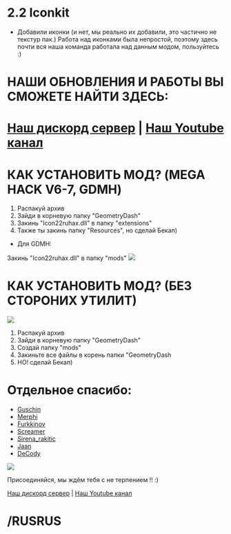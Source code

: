 # 2.2 Iconkit 
- Добавили иконки (и нет, мы реально их добавили, это частично не текстур пак.)
Работа над иконками была непростой, поэтому  здесь почти вся наша команда работала над данным модом, пользуйтесь :)

# НАШИ ОБНОВЛЕНИЯ И РАБОТЫ ВЫ СМОЖЕТЕ НАЙТИ ЗДЕСЬ:
# [Наш дискорд сервер](https://discord.gg/ew3T5vCHJM) | [Наш Youtube канал](https://www.youtube.com/channel/UCn6206s_uqkEStpsX_EFtPg)

# КАК УСТАНОВИТЬ МОД? (MEGA HACK V6-7, GDMH)

1. Распакуй архив
2. Зайди в корневую папку "GeometryDash"
3. Закинь "Icon22ruhax.dll" в папку "extensions"
4. Также ты закинь папку "Resources", но сделай Бекап)
 
 * Для GDMH:
 
 Закинь "Icon22ruhax.dll" в папку "mods"
![](https://media.discordapp.net/attachments/968128405960814632/988143345262030909/1.png)

# КАК УСТАНОВИТЬ МОД? (БЕЗ СТОРОНИХ УТИЛИТ)


![](https://media.discordapp.net/attachments/968128405960814632/988147591747371008/2.png?width=1245&height=683)

1. Распакуй архив
2. Зайди в корневую папку "GeometryDash"
3. Создай папку "mods"
4. Закиньте все файлы в корень папки "GeometryDash
5. НО! сделай Бекап)



# Отдельное спасибо:
* [Guschin](https://theguschin.newgrounds.com, "Здесь я пишу музыку :т")
* [Merphi](https://discord.gg/ew3T5vCHJM, "ТП-мейкер, иконмейкер")
* [Furkkinov](furkkinov.top, "Мега-умница")
* [Screamer](https://discord.gg/ew3T5vCHJM, "ТП-мейкер, художник, и моя правая рука")
* [Sirena_rakitic](https://discord.gg/ew3T5vCHJM, "РЕАЛЬНАЯ талантливая,и вторая моя правая рука XD")
* [Jaan](https://discord.gg/ew3T5vCHJM, "Топовый программер, мега-уважание тебе")
* [DeCody](https://www.youtube.com/c/DeCody, "Я очень рад, что ты обратил на это внимание, огромное тебе спасибо")

![](https://media.discordapp.net/attachments/968124265092227112/988143194657148988/GJ__.png)



Присоединяйся, мы ждём тебя с не терпением !! :)

[Наш дискорд сервер](https://discord.gg/ew3T5vCHJM) | [Наш Youtube канал](https://www.youtube.com/channel/UCn6206s_uqkEStpsX_EFtPg)
# /RUSRUS
